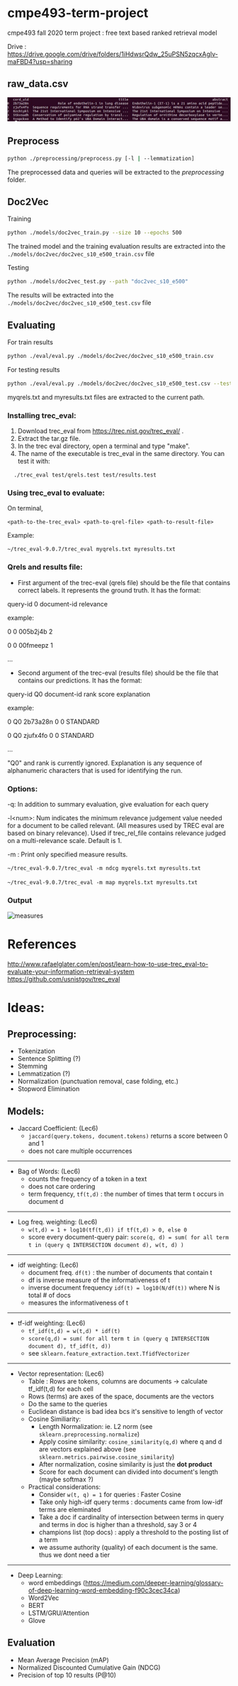 # cmpe493-term-project
cmpe493 fall 2020 term project : free text based ranked retrieval model 

Drive : https://drive.google.com/drive/folders/1iHdwsrQdw_25uPSN5zqcxAgIv-maFBD4?usp=sharing

 ## raw_data.csv

![image](https://raw.githubusercontent.com/egirgin/cmpe493-term-project/main/raw_data_sample.jpg?token=AGARMYEFCO5JKEPSAOEVDGS73NHQY)

## Preprocess

```bash
python ./preprocessing/preprocess.py [-l | --lemmatization]
```
The preprocessed data and queries will be extracted to the _preprocessing_ folder.


## Doc2Vec
Training
```bash
python ./models/doc2vec_train.py --size 10 --epochs 500
```
The trained model and the training evaluation results are extracted into the ```./models/doc2vec/doc2vec_s10_e500_train.csv``` file

Testing
```bash
python ./models/doc2vec_test.py --path "doc2vec_s10_e500"
```
The results will be extracted into the ```./models/doc2vec/doc2vec_s10_e500_test.csv``` file

## Evaluating 
For train results
```bash
python ./eval/eval.py ./models/doc2vec/doc2vec_s10_e500_train.csv
```

For testing results
```bash
python ./eval/eval.py ./models/doc2vec/doc2vec_s10_e500_test.csv --test
```

myqrels.txt and myresults.txt files are extracted to the current path.

### Installing trec_eval:
 1. Download trec_eval from https://trec.nist.gov/trec_eval/ .
 1. Extract the tar.gz file.
 1. In the trec eval directory, open a terminal and type "make".
 1. The name of the executable is trec_eval in the same directory. You can test it with:
  ```
    ./trec_eval test/qrels.test test/results.test
  ```
 
### Using trec_eval to evaluate:
 On terminal,
 ```
 <path-to-the-trec_eval> <path-to-qrel-file> <path-to-result-file>
 ```
 Example:
 ```
 ~/trec_eval-9.0.7/trec_eval myqrels.txt myresults.txt
```

### Qrels and results file:

* First argument of the trec-eval (qrels file) should be the file that contains correct labels. It represents the ground truth. It has the format:

query-id 0 document-id relevance

example:

0 0 005b2j4b 2

0 0 00fmeepz 1

...

* Second argument of the trec-eval (results file) should be the file that contains our predictions. It has the format:

query-id	Q0	document-id	rank	score explanation

example:

0 Q0 2b73a28n 0 0 STANDARD

0 Q0 zjufx4fo 0 0 STANDARD

...

"Q0" and rank is currently ignored. Explanation is any sequence of alphanumeric characters that is used for identifying the run.

### Options:

-q: In addition to summary evaluation, give evaluation for each query

-l\<num\>: Num indicates the minimum relevance judgement value needed for a document to be called relevant. (All measures used by TREC eval are based on binary              relevance).  Used if trec_rel_file contains relevance judged on a multi-relevance scale.  Default is 1.

-m <measure>: Print only specified measure results.
 
 ```
 ~/trec_eval-9.0.7/trec_eval -m ndcg myqrels.txt myresults.txt
 
 ~/trec_eval-9.0.7/trec_eval -m map myqrels.txt myresults.txt
```

### Output

![measures](https://user-images.githubusercontent.com/33669453/102709347-ddf36c00-42ba-11eb-9b41-3a9ef41609f2.png)

# References

http://www.rafaelglater.com/en/post/learn-how-to-use-trec_eval-to-evaluate-your-information-retrieval-system
https://github.com/usnistgov/trec_eval


# Ideas:

## Preprocessing:
 - Tokenization
 - Sentence Splitting (?)
 - Stemming
 - Lemmatization (?)
 - Normalization (punctuation removal, case folding, etc.)
 - Stopword Elimination

## Models:
 - Jaccard Coefficient: (Lec6)
    - ``` jaccard(query.tokens, document.tokens) ``` returns a score between 0 and 1
    - does not care multiple occurrences
---
 - Bag of Words: (Lec6)
    - counts the frequency of a token in a text
    - does not care ordering
    - term frequency, ```tf(t,d)``` : the number of times that term t occurs in document d
---
- Log freq. weighting: (Lec6)
    - ```w(t,d) = 1 + log10(tf(t,d)) if tf(t,d) > 0, else 0```
    - score every document-query pair: ```score(q, d) = sum( for all term t in (query q INTERSECTION document d), w(t, d) )```
---
- idf weighting: (Lec6)
    - document freq. ```df(t)``` : the number of documents that contain t
    - df is inverse measure of the informativeness of t
    - inverse document frequency ```idf(t) = log10(N/df(t))``` where N is total # of docs
    - measures the informativeness of t
---
- tf-idf weighting: (Lec6)
    - ```tf_idf(t,d) = w(t,d) * idf(t)```
    - ```score(q,d) = sum( for all term t in (query q INTERSECTION document d), tf_idf(t, d))```
    - see ```sklearn.feature_extraction.text.TfidfVectorizer```
---
- Vector representation: (Lec6)
    - Table : Rows are tokens, columns are documents -> calculate tf_idf(t,d) for each cell
    - Rows (terms) are axes of the space, documents are the vectors
    - Do the same to the queries
    - Euclidean distance is bad idea bcs it's sensitive to length of vector
    - Cosine Similiarity:
        - Length Normalization: ie. L2 norm (see ```sklearn.preprocessing.normalize```)
        - Apply cosine similarity: ```cosine_similarity(q,d)``` where q and d are vectors explained above (see ```sklearn.metrics.pairwise.cosine_similarity```)
        - After normalization, cosine similarity is just the **dot product**
        - Score for each document can divided into document's length (maybe softmax ?)
    - Practical considerations:
        - Consider ```w(t, q) = 1``` for queries : Faster Cosine
        - Take only high-idf query terms : documents came from low-idf terms are eleminated
        - Take a doc if cardinality of intersection between terms in query and terms in doc is higher than a threshold, say 3 or 4
        - champions list (top docs) : apply a threshold to the posting list of a term
        - we assume authority (quality) of each document is the same. thus we dont need a tier 

---
 - Deep Learning:
    - word embeddings (https://medium.com/deeper-learning/glossary-of-deep-learning-word-embedding-f90c3cec34ca)
    - Word2Vec
    - BERT
    - LSTM/GRU/Attention
    - Glove

## Evaluation
 - Mean Average Precision (mAP)
 - Normalized Discounted Cumulative Gain (NDCG)
 - Precision of top 10 results (P@10)
 